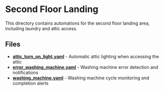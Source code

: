 # Second Floor Landing

This directory contains automations for the second floor landing area, including laundry and attic access.

## Files

- **[attic_turn_on_light.yaml](./attic_turn_on_light.yaml)** - Automatic attic lighting when accessing the attic
- **[error_washing_machine.yaml](./error_washing_machine.yaml)** - Washing machine error detection and notifications
- **[washing_machine.yaml](./washing_machine.yaml)** - Washing machine cycle monitoring and completion alerts